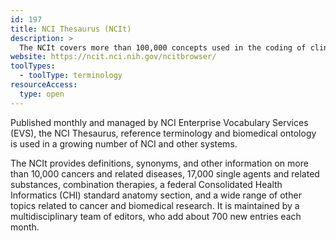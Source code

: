 ```yaml
---
id: 197
title: NCI Thesaurus (NCIt)
description: >
  The NCIt covers more than 100,000 concepts used in the coding of clinical care, translational and basic research, and public information and administrative activities.   
website: https://ncit.nci.nih.gov/ncitbrowser/
toolTypes:
  - toolType: terminology
resourceAccess:
  type: open
---
```

Published monthly and managed by NCI Enterprise Vocabulary Services (EVS), the NCI Thesaurus, reference terminology and biomedical ontology is used in a growing number of NCI and other systems.

The NCIt provides definitions, synonyms, and other information on more than 10,000 cancers and related diseases, 17,000 single agents and related substances, combination therapies, a federal Consolidated Health Informatics (CHI) standard anatomy section, and a wide range of other topics related to cancer and biomedical research. It is maintained by a multidisciplinary team of editors, who add about 700 new entries each month.